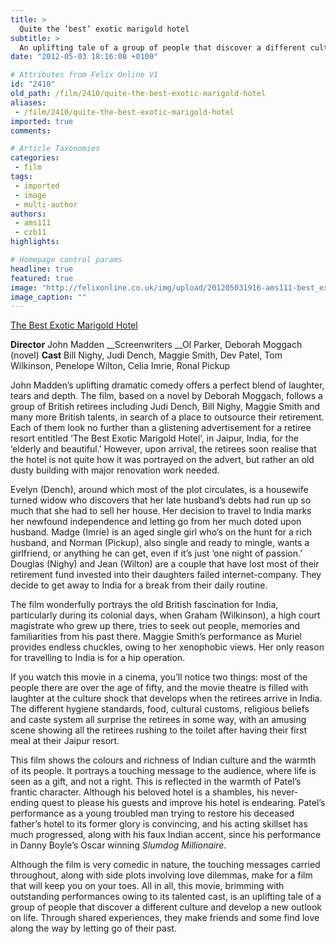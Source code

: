 ```yaml
---
title: >
  Quite the ‘best’ exotic marigold hotel
subtitle: >
  An uplifting tale of a group of people that discover a different culture and develop a new outlook on life
date: "2012-05-03 18:16:08 +0100"

# Attributes from Felix Online V1
id: "2410"
old_path: /film/2410/quite-the-best-exotic-marigold-hotel
aliases:
 - /film/2410/quite-the-best-exotic-marigold-hotel
imported: true
comments:

# Article Taxonomies
categories:
 - film
tags:
 - imported
 - image
 - multi-author
authors:
 - ams111
 - czb11
highlights:

# Homepage control params
headline: true
featured: true
image: "http://felixonline.co.uk/img/upload/201205031916-ams111-best_exotic_marigold11.jpg"
image_caption: ""
---
```


[The Best Exotic Marigold Hotel](http://www.imdb.com/title/tt1412386/)

__Director__ John Madden
__Screenwriters __Ol Parker, Deborah Moggach (novel)
__Cast__ Bill Nighy, Judi Dench, Maggie Smith, Dev Patel, Tom Wilkinson, Penelope Wilton, Celia Imrie, Ronal Pickup

John Madden’s uplifting dramatic comedy offers a perfect blend of laughter, tears and depth. The film, based on a novel by Deborah Moggach, follows a group of British retirees including Judi Dench, Bill Nighy, Maggie Smith and many more British talents, in search of a place to outsource their retirement. Each of them look no further than a glistening advertisement for a retiree resort entitled ‘The Best Exotic Marigold Hotel’, in Jaipur, India, for the ‘elderly and beautiful.’ However, upon arrival, the retirees soon realise that the hotel is not quite how it was portrayed on the advert, but rather an old dusty building with major renovation work needed.

Evelyn (Dench), around which most of the plot circulates, is a housewife turned widow who discovers that her late husband’s debts had run up so much that she had to sell her house. Her decision to travel to India marks her newfound independence and letting go from her much doted upon husband. Madge (Imrie) is an aged single girl who’s on the hunt for a rich husband, and Norman (Pickup), also single and ready to mingle, wants a girlfriend, or anything he can get, even if it’s just ‘one night of passion.’ Douglas (Nighy) and Jean (Wilton) are a couple that have lost most of their retirement fund invested into their daughters failed internet-company. They decide to get away to India for a break from their daily routine.

The film wonderfully portrays the old British fascination for India, particularly during its colonial days, when Graham (Wilkinson), a high court magistrate who grew up there, tries to seek out people, memories and familiarities from his past there. Maggie Smith’s performance as Muriel provides endless chuckles, owing to her xenophobic views. Her only reason for travelling to India is for a hip operation.

If you watch this movie in a cinema, you’ll notice two things: most of the people there are over the age of fifty, and the movie theatre is filled with laughter at the culture shock that develops when the retirees arrive in India. The different hygiene standards, food, cultural customs, religious beliefs and caste system all surprise the retirees in some way, with an amusing scene showing all the retirees rushing to the toilet after having their first meal at their Jaipur resort.

This film shows the colours and richness of Indian culture and the warmth of its people. It portrays a touching message to the audience, where life is seen as a gift, and not a right. This is reflected in the warmth of Patel’s frantic character. Although his beloved hotel is a shambles, his never-ending quest to please his guests and improve his hotel is endearing. Patel’s performance as a young troubled man trying to restore his deceased father’s hotel to its former glory is convincing, and his acting skillset has much progressed, along with his faux Indian accent, since his performance in Danny Boyle’s Oscar winning _Slumdog Millionaire_.

Although the film is very comedic in nature, the touching messages carried throughout, along with side plots involving love dilemmas, make for a film that will keep you on your toes. All in all, this movie, brimming with outstanding performances owing to its talented cast, is an uplifting tale of a group of people that discover a different culture and develop a new outlook on life. Through shared experiences, they make friends and some find love along the way by letting go of their past.
